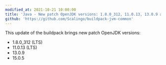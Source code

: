 ```yaml
---
modified_at: 2021-10-21 10:00:00
title: 'Java - New patch OpenJDK versions: 1.8.0_312, 11.0.13, 13.0.9 and 15.0.5'
github: 'https://github.com/Scalingo/buildpack-jvm-common'
---
```


This update of the buildpack brings new patch OpenJDK versions:

* 1.8.0_312 (LTS)
* 11.0.13 (LTS)
* 13.0.9
* 15.0.5
